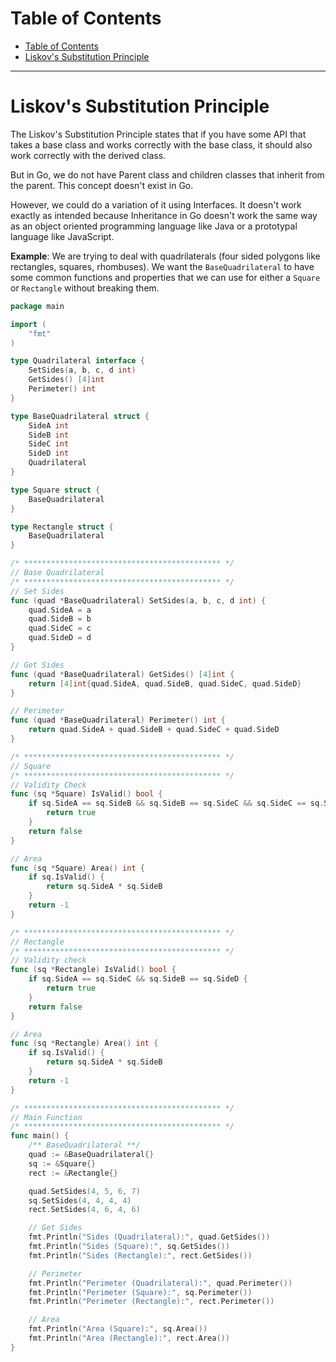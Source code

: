 # Table of Contents

- [Table of Contents](#table-of-contents)
- [Liskov's Substitution Principle](#liskovs-substitution-principle)

---

# Liskov's Substitution Principle

The Liskov's Substitution Principle states that if you have some API that takes a base class and works correctly with the base class, it should also work correctly with the derived class.

But in Go, we do not have Parent class and children classes that inherit from the parent. This concept doesn't exist in Go.

However, we could do a variation of it using Interfaces. It doesn't work exactly as intended because Inheritance in Go doesn't work the same way as an object oriented programming language like Java or a prototypal language like JavaScript.

**Example**: We are trying to deal with quadrilaterals (four sided polygons like rectangles, squares, rhombuses). We want the `BaseQuadrilateral` to have some common functions and properties that we can use for either a `Square` or `Rectangle` without breaking them.

```go
package main

import (
	"fmt"
)

type Quadrilateral interface {
	SetSides(a, b, c, d int)
	GetSides() [4]int
	Perimeter() int
}

type BaseQuadrilateral struct {
	SideA int
	SideB int
	SideC int
	SideD int
	Quadrilateral
}

type Square struct {
	BaseQuadrilateral
}

type Rectangle struct {
	BaseQuadrilateral
}

/* ******************************************** */
// Base Quadrilateral
/* ******************************************** */
// Set Sides
func (quad *BaseQuadrilateral) SetSides(a, b, c, d int) {
	quad.SideA = a
	quad.SideB = b
	quad.SideC = c
	quad.SideD = d
}

// Get Sides
func (quad *BaseQuadrilateral) GetSides() [4]int {
	return [4]int{quad.SideA, quad.SideB, quad.SideC, quad.SideD}
}

// Perimeter
func (quad *BaseQuadrilateral) Perimeter() int {
	return quad.SideA + quad.SideB + quad.SideC + quad.SideD
}

/* ******************************************** */
// Square
/* ******************************************** */
// Validity Check
func (sq *Square) IsValid() bool {
	if sq.SideA == sq.SideB && sq.SideB == sq.SideC && sq.SideC == sq.SideD {
		return true
	}
	return false
}

// Area
func (sq *Square) Area() int {
	if sq.IsValid() {
		return sq.SideA * sq.SideB
	}
	return -1
}

/* ******************************************** */
// Rectangle
/* ******************************************** */
// Validity check
func (sq *Rectangle) IsValid() bool {
	if sq.SideA == sq.SideC && sq.SideB == sq.SideD {
		return true
	}
	return false
}

// Area
func (sq *Rectangle) Area() int {
	if sq.IsValid() {
		return sq.SideA * sq.SideB
	}
	return -1
}

/* ******************************************** */
// Main Function
/* ******************************************** */
func main() {
	/** BaseQuadrilateral **/
	quad := &BaseQuadrilateral{}
	sq := &Square{}
	rect := &Rectangle{}

	quad.SetSides(4, 5, 6, 7)
	sq.SetSides(4, 4, 4, 4)
	rect.SetSides(4, 6, 4, 6)

	// Get Sides
	fmt.Println("Sides (Quadrilateral):", quad.GetSides())
	fmt.Println("Sides (Square):", sq.GetSides())
	fmt.Println("Sides (Rectangle):", rect.GetSides())

	// Perimeter
	fmt.Println("Perimeter (Quadrilateral):", quad.Perimeter())
	fmt.Println("Perimeter (Square):", sq.Perimeter())
	fmt.Println("Perimeter (Rectangle):", rect.Perimeter())

	// Area
	fmt.Println("Area (Square):", sq.Area())
	fmt.Println("Area (Rectangle):", rect.Area())
}
```
